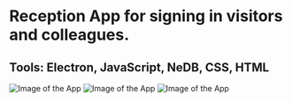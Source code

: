 # Reception App for signing in visitors and colleagues.

## Tools: Electron, JavaScript, NeDB, CSS, HTML

![Image of the App](https://i.ibb.co/FzNTSB3/Capture-BH.png)
![Image of the App](https://i.ibb.co/zVSwzKj/Capture-BHC.png)
![Image of the App](https://i.ibb.co/3md1McB/Capture-BHV.png)
